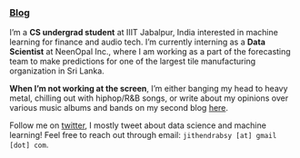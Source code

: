 ### **[Blog](https://jithendrabsy.github.io/blog)**

I’m a **CS undergrad student** at IIIT Jabalpur, India interested in machine learning for finance and audio tech. I’m currently interning as a **Data Scientist** at NeenOpal Inc., where I am working as a part of the forecasting team to make predictions for one of the largest tile manufacturing organization in Sri Lanka. 

**When I’m not working at the screen**, I’m either banging my head to heavy metal, chilling out with hiphop/R&B songs, or write about my opinions over various music albums and bands on my second blog [here](https://jithendrabsy.github.io/thoughts/).

Follow me on [twitter](https://twitter.com/jithendrabsy), I mostly tweet about data science and machine learning! Feel free to reach out through email: `jithendrabsy [at] gmail [dot] com`.
